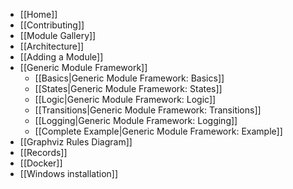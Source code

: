 - [[Home]]
- [[Contributing]]
- [[Module Gallery]]
- [[Architecture]]
- [[Adding a Module]]
- [[Generic Module Framework]]
  - [[Basics|Generic Module Framework: Basics]]
  - [[States|Generic Module Framework: States]]
  - [[Logic|Generic Module Framework: Logic]]
  - [[Transitions|Generic Module Framework: Transitions]]
  - [[Logging|Generic Module Framework: Logging]]
  - [[Complete Example|Generic Module Framework: Example]]
- [[Graphviz Rules Diagram]]
- [[Records]]
- [[Docker]]
- [[Windows installation]]

